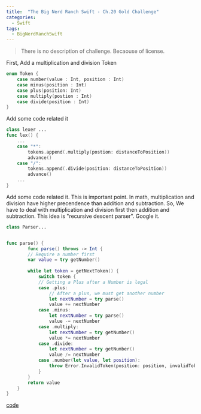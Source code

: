```yaml
---
title:  "The Big Nerd Ranch Swift - Ch.20 Gold Challenge"
categories: 
  - Swift
tags:
  - BigNerdRanchSwift
---
```


> There is no description of challenge. Becaouse of license.

First, Add a multiplication and division Token

```swift
enum Token {
    case number(value : Int, position : Int)
    case minus(position : Int)
    case plus(position: Int)
    case multiply(postion : Int)
    case divide(position : Int)
}
```
Add some code related it 
```swift
class lexer ...
func lex() {
    ...
    case "*":
        tokens.append(.multiply(postion: distanceToPosition))
        advance()
    case "/":
        tokens.append(.divide(position: distanceToPosition))
        advance()
    ...
}
```                
Add some code related it. This is important point.
In math, multiplication and division have higher precendence than addition and subtraction.
So, We have to deal with multiplication and division first then addition and subtraction.
This idea is "recursive descent parser". Google it.

```swift
class Parser...


func parse() {
        func parse() throws -> Int {
        // Require a number first
        var value = try getNumber()
        
        while let token = getNextToken() {
            switch token {
            // Getting a Plus after a Number is legal
            case .plus:
                // After a plus, we must get another number
                let nextNumber = try parse()
                value += nextNumber
            case .minus:
                let nextNumber = try parse()
                value -= nextNumber
            case .multiply:
                let nextNumber = try getNumber()
                value *= nextNumber
            case .divide:
                let nextNumber = try getNumber()
                value /= nextNumber
            case .number(let value, let position):
                throw Error.InvalidToken(position: position, invalidToken: String(value))
            }
        }
        return value
    }
}
```
[code](https://github.com/HaeSeongPark/BNRSwift/commit/54f1fea9861272d899a6e001ca3d3b8a5d4a21eb)
